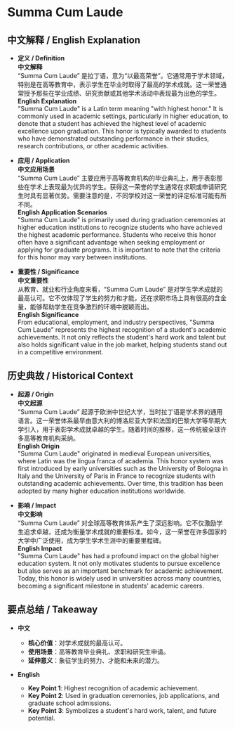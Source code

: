 # Summa Cum Laude

## 中文解释 / English Explanation

* **定义 / Definition**  
  **中文解释**  
  “Summa Cum Laude” 是拉丁语，意为“以最高荣誉”。它通常用于学术领域，特别是在高等教育中，表示学生在毕业时取得了最高的学术成就。这一荣誉通常授予那些在学业成绩、研究贡献或其他学术活动中表现最为出色的学生。  
  **English Explanation**  
  "Summa Cum Laude" is a Latin term meaning "with highest honor." It is commonly used in academic settings, particularly in higher education, to denote that a student has achieved the highest level of academic excellence upon graduation. This honor is typically awarded to students who have demonstrated outstanding performance in their studies, research contributions, or other academic activities.

* **应用 / Application**  
  **中文应用场景**  
  “Summa Cum Laude” 主要应用于高等教育机构的毕业典礼上，用于表彰那些在学术上表现最为优异的学生。获得这一荣誉的学生通常在求职或申请研究生时具有显著优势。需要注意的是，不同学校对这一荣誉的评定标准可能有所不同。  
  **English Application Scenarios**  
  "Summa Cum Laude" is primarily used during graduation ceremonies at higher education institutions to recognize students who have achieved the highest academic performance. Students who receive this honor often have a significant advantage when seeking employment or applying for graduate programs. It is important to note that the criteria for this honor may vary between institutions.

* **重要性 / Significance**  
  **中文重要性**  
  从教育、就业和行业角度来看，“Summa Cum Laude” 是对学生学术成就的最高认可。它不仅体现了学生的努力和才能，还在求职市场上具有很高的含金量，能够帮助学生在竞争激烈的环境中脱颖而出。  
  **English Significance**  
  From educational, employment, and industry perspectives, "Summa Cum Laude" represents the highest recognition of a student's academic achievements. It not only reflects the student's hard work and talent but also holds significant value in the job market, helping students stand out in a competitive environment.

## 历史典故 / Historical Context

* **起源 / Origin**  
  **中文起源**  
  “Summa Cum Laude” 起源于欧洲中世纪大学，当时拉丁语是学术界的通用语言。这一荣誉体系最早由意大利的博洛尼亚大学和法国的巴黎大学等早期大学引入，用于表彰学术成就卓越的学生。随着时间的推移，这一传统被全球许多高等教育机构采纳。  
  **English Origin**  
  "Summa Cum Laude" originated in medieval European universities, where Latin was the lingua franca of academia. This honor system was first introduced by early universities such as the University of Bologna in Italy and the University of Paris in France to recognize students with outstanding academic achievements. Over time, this tradition has been adopted by many higher education institutions worldwide.

* **影响 / Impact**  
  **中文影响**  
  “Summa Cum Laude” 对全球高等教育体系产生了深远影响。它不仅激励学生追求卓越，还成为衡量学术成就的重要标准。如今，这一荣誉在许多国家的大学中广泛使用，成为学生学术生涯中的重要里程碑。  
  **English Impact**  
  "Summa Cum Laude" has had a profound impact on the global higher education system. It not only motivates students to pursue excellence but also serves as an important benchmark for academic achievement. Today, this honor is widely used in universities across many countries, becoming a significant milestone in students' academic careers.

## 要点总结 / Takeaway

* **中文**  
  - **核心价值**：对学术成就的最高认可。  
  - **使用场景**：高等教育毕业典礼、求职和研究生申请。  
  - **延伸意义**：象征学生的努力、才能和未来的潜力。

* **English**  
  - **Key Point 1**: Highest recognition of academic achievement.  
  - **Key Point 2**: Used in graduation ceremonies, job applications, and graduate school admissions.  
  - **Key Point 3**: Symbolizes a student's hard work, talent, and future potential.